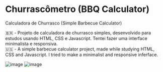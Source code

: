# Churrascômetro (BBQ Calculator)
Calculadora de Churrasco (Simple Barbecue Calculator)

🇧🇷 - Projeto de calculadora de churrasco simples, desenvolvido para estudos usando HTML, CSS e Javascript. Tentei fazer uma interface minimalista e responsiva.  
🇺🇸 - A simple barbecue calculator project, made while studying HTML, CSS and Javascript. I tried to make a minimalist and responsive inferface.

![image](https://user-images.githubusercontent.com/36781651/112742059-6ab86080-8f61-11eb-865f-b77c174b348f.png)
![image](https://user-images.githubusercontent.com/36781651/112742124-fe8a2c80-8f61-11eb-8ad1-09ce227f5ea2.png)



